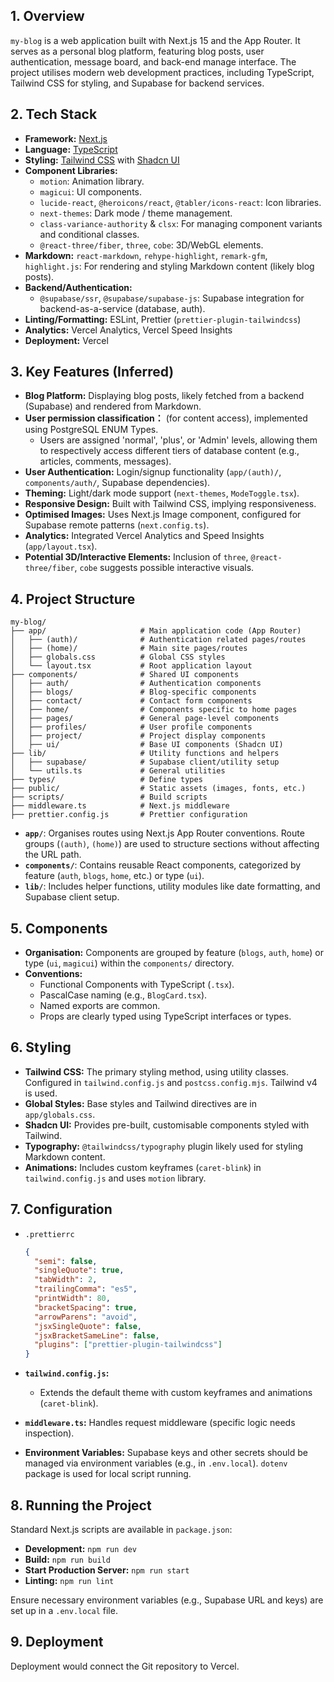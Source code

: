 ## 1. Overview

`my-blog` is a web application built with Next.js 15 and the App Router. It serves as a personal blog platform, featuring blog posts, user authentication, message board, and back-end manage interface. The project utilises modern web development practices, including TypeScript, Tailwind CSS for styling, and Supabase for backend services. 

## 2. Tech Stack

- **Framework:** [Next.js](https://nextjs.org/)
- **Language:** [TypeScript](https://www.typescriptlang.org/)
- **Styling:** [Tailwind CSS](https://tailwindcss.com/) with [Shadcn UI](https://ui.shadcn.com/)
- **Component Libraries:**
    - `motion`: Animation library.
    - `magicui`: UI components.
    - `lucide-react`, `@heroicons/react`, `@tabler/icons-react`: Icon libraries.
    - `next-themes`: Dark mode / theme management.
    - `class-variance-authority` & `clsx`: For managing component variants and conditional classes.
    - `@react-three/fiber`, `three`, `cobe`: 3D/WebGL elements.
- **Markdown:** `react-markdown`, `rehype-highlight`, `remark-gfm`, `highlight.js`: For rendering and styling Markdown content (likely blog posts).
- **Backend/Authentication:**
    - `@supabase/ssr`, `@supabase/supabase-js`: Supabase integration for backend-as-a-service (database, auth).
- **Linting/Formatting:** ESLint, Prettier (`prettier-plugin-tailwindcss`)
- **Analytics:** Vercel Analytics, Vercel Speed Insights
- **Deployment:** Vercel

## 3. Key Features (Inferred)

- **Blog Platform:** Displaying blog posts, likely fetched from a backend (Supabase) and rendered from Markdown.
- **User permission classification：** (for content access), implemented using PostgreSQL ENUM Types.
    - Users are assigned 'normal', 'plus', or 'Admin' levels, allowing them to respectively access different tiers of database content (e.g., articles, comments, messages).
- **User Authentication:** Login/signup functionality (`app/(auth)/`, `components/auth/`, Supabase dependencies).
- **Theming:** Light/dark mode support (`next-themes`, `ModeToggle.tsx`).
- **Responsive Design:** Built with Tailwind CSS, implying responsiveness.
- **Optimised Images:** Uses Next.js Image component, configured for Supabase remote patterns (`next.config.ts`).
- **Analytics:** Integrated Vercel Analytics and Speed Insights (`app/layout.tsx`).
- **Potential 3D/Interactive Elements:** Inclusion of `three`, `@react-three/fiber`, `cobe` suggests possible interactive visuals.

## 4. Project Structure

```
my-blog/
├── app/                     # Main application code (App Router)
│   ├── (auth)/              # Authentication related pages/routes
│   ├── (home)/              # Main site pages/routes
│   ├── globals.css          # Global CSS styles
│   └── layout.tsx           # Root application layout
├── components/              # Shared UI components
│   ├── auth/                # Authentication components
│   ├── blogs/               # Blog-specific components
│   ├── contact/             # Contact form components
│   ├── home/                # Components specific to home pages
│   ├── pages/               # General page-level components
│   ├── profiles/            # User profile components
│   ├── project/             # Project display components
│   ├── ui/                  # Base UI components (Shadcn UI)
├── lib/                     # Utility functions and helpers
│   ├── supabase/            # Supabase client/utility setup
│   └── utils.ts             # General utilities
├── types/                   # Define types
├── public/                  # Static assets (images, fonts, etc.)
├── scripts/                 # Build scripts
├── middleware.ts            # Next.js middleware
├── prettier.config.js       # Prettier configuration

```

- **`app/`**: Organises routes using Next.js App Router conventions. Route groups (`(auth)`, `(home)`) are used to structure sections without affecting the URL path.
- **`components/`**: Contains reusable React components, categorized by feature (`auth`, `blogs`, `home`, etc.) or type (`ui`).
- **`lib/`**: Includes helper functions, utility modules like date formatting, and Supabase client setup.

## 5. Components

- **Organisation:** Components are grouped by feature (`blogs`, `auth`, `home`) or type (`ui`, `magicui`) within the `components/` directory.
- **Conventions:**
    - Functional Components with TypeScript (`.tsx`).
    - PascalCase naming (e.g., `BlogCard.tsx`).
    - Named exports are common.
    - Props are clearly typed using TypeScript interfaces or types.

## 6. Styling

- **Tailwind CSS:** The primary styling method, using utility classes. Configured in `tailwind.config.js` and `postcss.config.mjs`. Tailwind v4 is used.
- **Global Styles:** Base styles and Tailwind directives are in `app/globals.css`.
- **Shadcn UI:** Provides pre-built, customisable components styled with Tailwind.
- **Typography:** `@tailwindcss/typography` plugin likely used for styling Markdown content.
- **Animations:** Includes custom keyframes (`caret-blink`) in `tailwind.config.js` and uses `motion` library.

## 7. Configuration

- `.prettierrc`
    
    ```json
    {
      "semi": false,
      "singleQuote": true,
      "tabWidth": 2,
      "trailingComma": "es5",
      "printWidth": 80,
      "bracketSpacing": true,
      "arrowParens": "avoid",
      "jsxSingleQuote": false,
      "jsxBracketSameLine": false,
      "plugins": ["prettier-plugin-tailwindcss"]
    }
    ```
    
- **`tailwind.config.js`:**
    - Extends the default theme with custom keyframes and animations (`caret-blink`).
- **`middleware.ts`:** Handles request middleware (specific logic needs inspection).
- **Environment Variables:** Supabase keys and other secrets should be managed via environment variables (e.g., in `.env.local`). `dotenv` package is used for local script running.

## 8. Running the Project

Standard Next.js scripts are available in `package.json`:

- **Development:** `npm run dev`
- **Build:** `npm run build`
- **Start Production Server:** `npm run start`
- **Linting:** `npm run lint`

Ensure necessary environment variables (e.g., Supabase URL and keys) are set up in a `.env.local` file.

## 9. Deployment

Deployment would connect the Git repository to Vercel.
